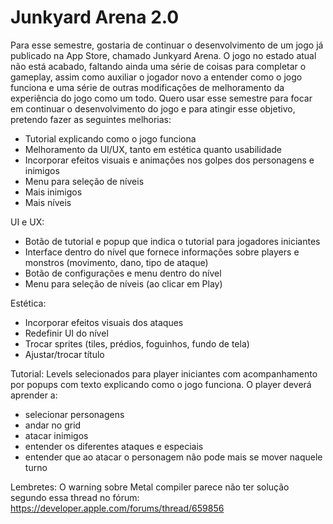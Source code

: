 # Junkyard Arena 2.0

Para esse semestre, gostaria de continuar o desenvolvimento de um jogo já publicado na App Store, chamado Junkyard Arena. O jogo no estado atual não está acabado, faltando ainda uma série de coisas para completar o gameplay, assim como auxiliar o jogador novo a entender como o jogo funciona e uma série de outras modificações de melhoramento da experiência do jogo como um todo. Quero usar esse semestre para focar em continuar o desenvolvimento do jogo e para atingir esse objetivo, pretendo fazer as seguintes melhorias:
- Tutorial explicando como o jogo funciona
- Melhoramento da UI/UX, tanto em estética quanto usabilidade
- Incorporar efeitos visuais e animações nos golpes dos personagens e inimigos
- Menu para seleção de níveis
- Mais inimigos
- Mais níveis

UI e UX:
- Botão de tutorial e popup que indica o tutorial para jogadores iniciantes
- Interface dentro do nível que fornece informações sobre players e monstros (movimento, dano, tipo de ataque)
- Botão de configurações e menu dentro do nível
- Menu para seleção de níveis (ao clicar em Play)

Estética:
- Incorporar efeitos visuais dos ataques
- Redefinir UI do nível
- Trocar sprites (tiles, prédios, foguinhos, fundo de tela)
- Ajustar/trocar título

Tutorial:
Levels selecionados para player iniciantes com acompanhamento por popups com texto explicando como o jogo funciona.
O player deverá aprender a:
- selecionar personagens
- andar no grid
- atacar inimigos
- entender os diferentes ataques e especiais
- entender que ao atacar o personagem não pode mais se mover naquele turno


Lembretes:
O warning sobre Metal compiler parece não ter solução segundo essa thread no fórum: https://developer.apple.com/forums/thread/659856
